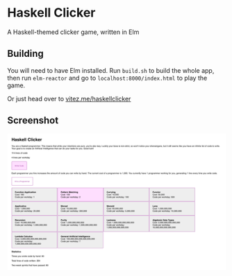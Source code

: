 # Haskell Clicker

A Haskell-themed clicker game, written in Elm

## Building

You will need to have Elm installed. Run `build.sh` to build the whole app, then run `elm-reactor` and go to `localhost:8000/index.html` to play the game.

Or just head over to [vitez.me/haskellclicker](http://vitez.me/haskellclicker)

## Screenshot

![Haskell Clicker screenshot](images/screenshot.png)

